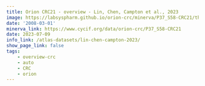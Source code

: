 ```yaml
---
title: Orion CRC21 - overview - Lin, Chen, Campton et al., 2023
image: https://labsyspharm.github.io/orion-crc/minerva/P37_S58-CRC21/thumbnail.jpg
date: '2008-03-01'
minerva_link: https://www.cycif.org/data/orion-crc/P37_S58-CRC21
date: 2023-07-09
info_link: /atlas-datasets/lin-chen-campton-2023/
show_page_link: false
tags:
    - overview-crc
    - auto
    - CRC
    - orion
---
```


